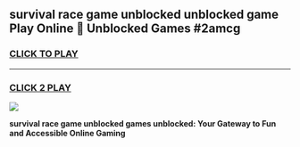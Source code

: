 
## survival race game unblocked unblocked game Play Online 👋 Unblocked Games #2amcg
<h3>
<a href="https://premium.freeplayer.one?title=survival_race_game_unblocked&ref=21F">CLICK TO PLAY</a></h3>
<hr>

<h3>
<a href="https://premium.freeplayer.one?title=survival_race_game_unblocked&ref=21F">CLICK 2 PLAY</a>
  
</h3>

<a href="https://premium.freeplayer.one?title=survival_race_game_unblocked&ref=21F/"><img src="https://clearcache.store/games.png"></a>


**survival race game unblocked games unblocked: Your Gateway to Fun and Accessible Online Gaming**
